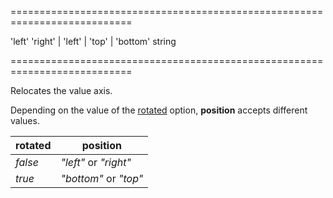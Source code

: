 <!--**
/*-------------------------------------------
    Auto-generated file. Do not modify.
-------------------------------------------

**-->
===========================================================================
<!--default-->'left'<!--/default-->
<!--acceptValues-->'right' | 'left' | 'top' | 'bottom'<!--/acceptValues-->
<!--type-->string<!--/type-->
===========================================================================

<!--shortDescription-->
Relocates the value axis.
<!--/shortDescription-->

<!--fullDescription-->
Depending on the value of the [rotated](/Documentation/ApiReference/Data_Visualization_Widgets/dxChart/Configuration/#rotated) option, **position** accepts different values.

<div class="simple-table">
    <table>
        <thead>
            <tr>
                <th>rotated</th>
                <th>position</th>
            </tr>
        </thead>
        <tbody>
            <tr>
                <td><i>false</i></td>
                <td><i>"left"</i> or <i>"right"</i></td>
            </tr>
            <tr>
                <td><i>true</i></td>
                <td><i>"bottom"</i> or <i>"top"</i></td>
            </tr>
        </tbody>
    </table>
</div>
<div style="height:5px"></div>
<!--/fullDescription-->
